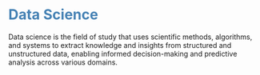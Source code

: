 # <span style='color:steelblue'> Data Science</span>

Data science is the field of study that uses scientific methods, algorithms, and systems to extract knowledge and insights from structured and unstructured data, enabling informed decision-making and predictive analysis across various domains.
